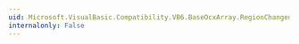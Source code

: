 ```yaml
---
uid: Microsoft.VisualBasic.Compatibility.VB6.BaseOcxArray.RegionChanged
internalonly: False
---
```


